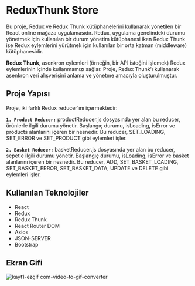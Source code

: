 # ReduxThunk Store

Bu proje, Redux ve Redux Thunk kütüphanelerini kullanarak yönetilen bir React online mağaza uygulamasıdır. Redux, uygulama genelindeki durumu yönetmek için kullanılan bir durum yönetim kütüphanesi iken Redux Thunk ise Redux eylemlerini yürütmek için kullanılan bir orta katman (middleware) kütüphanesidir. 

**Redux Thunk**, asenkron eylemleri (örneğin, bir API isteğini işlemek) Redux eylemlerinin içinde kullanmamızı sağlar. Proje, Redux Thunk'ı kullanarak asenkron veri alışverişini anlama ve yönetme amacıyla oluşturulmuştur.

## Proje Yapısı

Proje, iki farklı Redux reducer'ını içermektedir:

**`1. Product Reducer:`**
productReducer.js dosyasında yer alan bu reducer, ürünlerle ilgili durumu yönetir. Başlangıç durumu, isLoading, isError ve products alanlarını içeren bir nesnedir. Bu reducer, SET_LOADING, SET_ERROR ve SET_PRODUCT gibi eylemleri işler.

**`2. Basket Reducer:`**
basketReducer.js dosyasında yer alan bu reducer, sepetle ilgili durumu yönetir. Başlangıç durumu, isLoading, isError ve basket alanlarını içeren bir nesnedir. Bu reducer, ADD, SET_BASKET_LOADING, SET_BASKET_ERROR, SET_BASKET_DATA, UPDATE ve DELETE gibi eylemleri işler.

## Kullanılan Teknolojiler

* React
* Redux
* Redux Thunk
* React Router DOM
* Axios
* JSON-SERVER
* Bootstrap

## Ekran Gifi

![kayt1-ezgif com-video-to-gif-converter](https://github.com/serhatakhan/ReduxThunk-Shop/assets/147662915/5cfdf91c-6c10-400b-a114-ee5981a7685e)

